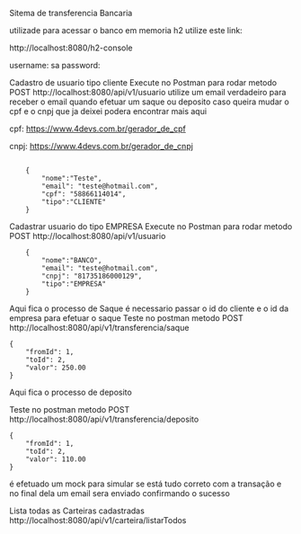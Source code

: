 Sitema de transferencia Bancaria

utilizade para acessar o banco em memoria h2 utilize este link: 

http://localhost:8080/h2-console

username: sa
password: 

Cadastro de usuario tipo cliente
Execute no Postman para rodar metodo POST
http://localhost:8080/api/v1/usuario
utilize um email verdadeiro para receber o email quando efetuar um saque ou deposito
caso queira mudar o cpf e o cnpj que ja deixei podera encontrar mais aqui

cpf: https://www.4devs.com.br/gerador_de_cpf


cnpj: https://www.4devs.com.br/gerador_de_cnpj


```

    {
        "nome":"Teste",
        "email": "teste@hotmail.com",
        "cpf": "58866114014",
        "tipo":"CLIENTE"
    }
```


Cadastrar usuario do tipo EMPRESA
Execute no Postman para rodar metodo POST
http://localhost:8080/api/v1/usuario
```
    {
        "nome":"BANCO",
        "email": "teste@hotmail.com",
        "cnpj": "81735186000129",
        "tipo":"EMPRESA"
    }
```

Aqui fica o processo de Saque
é necessario passar o id do cliente
e o id da empresa para efetuar o saque
Teste no postman metodo POST
http://localhost:8080/api/v1/transferencia/saque
```
{
    "fromId": 1,
    "toId": 2,
    "valor": 250.00
}

```

Aqui fica o processo de deposito

Teste no postman metodo POST
http://localhost:8080/api/v1/transferencia/deposito
```
{
    "fromId": 1,
    "toId": 2,
    "valor": 110.00
}
```

é efetuado um mock para simular se está tudo correto com a transação e no final dela um email sera enviado confirmando o sucesso

Lista todas as Carteiras cadastradas
http://localhost:8080/api/v1/carteira/listarTodos
